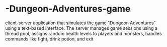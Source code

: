 # -Dungeon-Adventures-game
 client-server application that simulates the game "Dungeon Adventures" using a text-based interface. The server manages game sessions using a thread pool, assigns random health levels to players and monsters, handles commands like fight, drink potion, and exit
